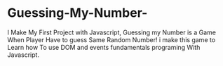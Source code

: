 # Guessing-My-Number-
I Make My First Project with Javascript,
Guessing my Number is a Game When Player Have to guess Same Random Number!
i make this game to Learn how To use DOM and events fundamentals programing With Javascript.
